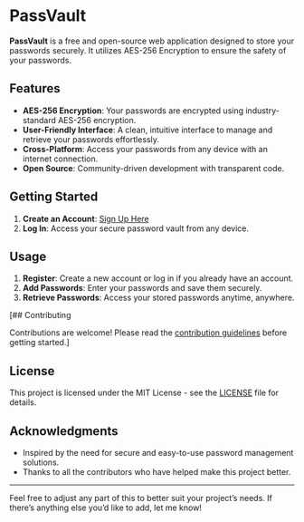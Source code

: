 # PassVault

**PassVault** is a free and open-source web application designed to store your passwords securely. It utilizes AES-256 Encryption to ensure the safety of your passwords.

## Features

- **AES-256 Encryption**: Your passwords are encrypted using industry-standard AES-256 encryption.
- **User-Friendly Interface**: A clean, intuitive interface to manage and retrieve your passwords effortlessly.
- **Cross-Platform**: Access your passwords from any device with an internet connection.
- **Open Source**: Community-driven development with transparent code.

## Getting Started

1. **Create an Account**: [Sign Up Here](http://localhost/PassVault/sign-up)
2. **Log In**: Access your secure password vault from any device.

## Usage

1. **Register**: Create a new account or log in if you already have an account.
2. **Add Passwords**: Enter your passwords and save them securely.
3. **Retrieve Passwords**: Access your stored passwords anytime, anywhere.

[## Contributing

Contributions are welcome! Please read the [contribution guidelines](CONTRIBUTING.md) before getting started.]

## License

This project is licensed under the MIT License - see the [LICENSE](LICENSE) file for details.

## Acknowledgments

- Inspired by the need for secure and easy-to-use password management solutions.
- Thanks to all the contributors who have helped make this project better.

---

Feel free to adjust any part of this to better suit your project’s needs. If there’s anything else you’d like to add, let me know!